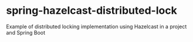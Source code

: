 # spring-hazelcast-distributed-lock
Example of distributed locking implementation using Hazelcast in a project and Spring Boot

